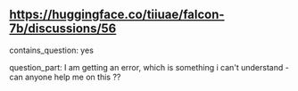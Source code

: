 ## https://huggingface.co/tiiuae/falcon-7b/discussions/56

contains_question: yes

question_part: I am getting an error, which is something i can't understand - can anyone help me on this ?? 